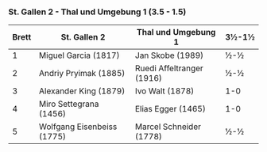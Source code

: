 ### St. Gallen 2 - Thal und Umgebung 1 (3.5 - 1.5)

| Brett | St. Gallen 2               | Thal und Umgebung 1       | 3½-1½ |
|-------|----------------------------|---------------------------|-------|
| 1     | Miguel Garcia (1817)       | Jan Skobe (1989)          | ½-½   |
| 2     | Andriy Pryimak (1885)      | Ruedi Affeltranger (1916) | ½-½   |
| 3     | Alexander King (1879)      | Ivo Walt (1878)           | 1-0   |
| 4     | Miro Settegrana (1456)     | Elias Egger (1465)        | 1-0   |
| 5     | Wolfgang Eisenbeiss (1775) | Marcel Schneider (1778)   | ½-½   |

